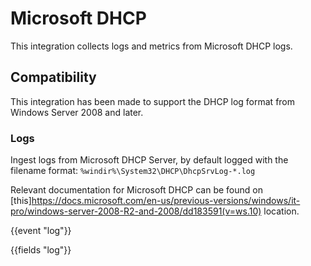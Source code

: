# Microsoft DHCP

This integration collects logs and metrics from Microsoft DHCP logs.

## Compatibility

This integration has been made to support the DHCP log format from Windows Server 2008 and later.

### Logs

Ingest logs from Microsoft DHCP Server, by default logged with the filename format:
`%windir%\System32\DHCP\DhcpSrvLog-*.log`

Relevant documentation for Microsoft DHCP can be found on [this]https://docs.microsoft.com/en-us/previous-versions/windows/it-pro/windows-server-2008-R2-and-2008/dd183591(v=ws.10) location.

{{event "log"}}

{{fields "log"}}